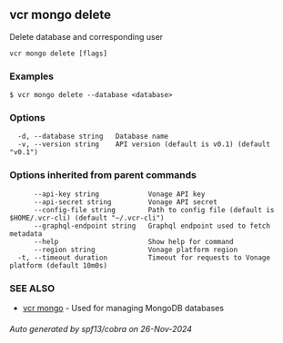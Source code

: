 ## vcr mongo delete

Delete database and corresponding user

```
vcr mongo delete [flags]
```

### Examples

```
$ vcr mongo delete --database <database>
```

### Options

```
  -d, --database string   Database name
  -v, --version string    API version (default is v0.1) (default "v0.1")
```

### Options inherited from parent commands

```
      --api-key string            Vonage API key
      --api-secret string         Vonage API secret
      --config-file string        Path to config file (default is $HOME/.vcr-cli) (default "~/.vcr-cli")
      --graphql-endpoint string   Graphql endpoint used to fetch metadata
      --help                      Show help for command
      --region string             Vonage platform region
  -t, --timeout duration          Timeout for requests to Vonage platform (default 10m0s)
```

### SEE ALSO

* [vcr mongo](vcr_mongo.md)	 - Used for managing MongoDB databases

###### Auto generated by spf13/cobra on 26-Nov-2024
